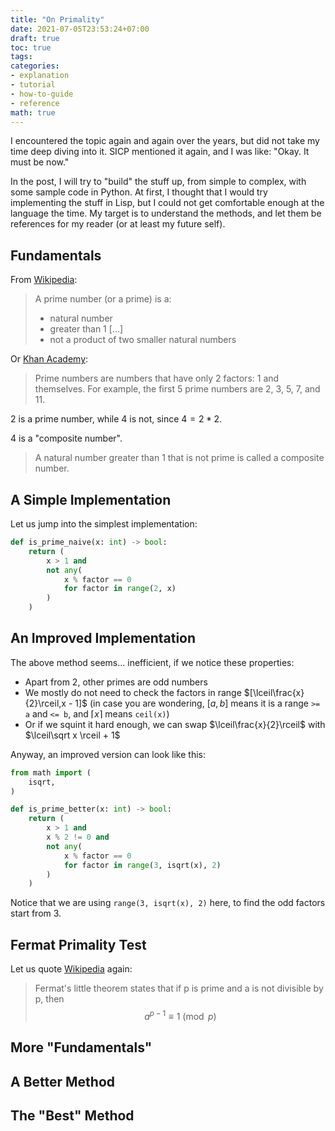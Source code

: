 ```yaml
---
title: "On Primality"
date: 2021-07-05T23:53:24+07:00
draft: true
toc: true
tags:
categories:
- explanation
- tutorial
- how-to-guide
- reference
math: true
---
```


I encountered the topic again and again over the years, but did not take my time
deep diving into it. SICP mentioned it again, and I was like: "Okay. It must be
now."

In the post, I will try to "build" the stuff up, from simple to complex, with
some sample code in Python. At first, I thought that I would try implementing
the stuff in Lisp, but I could not get comfortable enough at the language the
time. My target is to understand the methods, and let them be references for my
reader (or at least my future self).

## Fundamentals

From [Wikipedia]():

> A prime number (or a prime) is a:
> - natural number
> - greater than 1 [...]
> - not a product of two smaller natural numbers

Or [Khan Academy]():

> Prime numbers are numbers that have only 2 factors: 1 and themselves.
> For example, the first 5 prime numbers are 2, 3, 5, 7, and 11.

$2$ is a prime number, while $4$ is not, since $4 = 2*2$.

$4$ is a "composite number".

> A natural number greater than 1 that is not prime is called a composite
> number.

## A Simple Implementation

Let us jump into the simplest implementation:

```python
def is_prime_naive(x: int) -> bool:
    return (
        x > 1 and
        not any(
            x % factor == 0
            for factor in range(2, x)
        )
    )
```

## An Improved Implementation

The above method seems... inefficient, if we notice these properties:

- Apart from $2$, other primes are odd numbers
- We mostly do not need to check the factors in range
  $[\lceil\frac{x}{2}\rceil,x - 1]$ (in case you are wondering, $[a, b]$ means
  it is a range `>= a` and `<= b`, and $\lceil x \rceil$ means `ceil(x)`)
- Or if we squint it hard enough, we can swap $\lceil\frac{x}{2}\rceil$ with
  $\lceil\sqrt x \rceil + 1$

Anyway, an improved version can look like this:

```python
from math import (
    isqrt,
)

def is_prime_better(x: int) -> bool:
    return (
        x > 1 and
        x % 2 != 0 and
        not any(
            x % factor == 0
            for factor in range(3, isqrt(x), 2)
        )
    )
```

Notice that we are using `range(3, isqrt(x), 2)` here, to find the odd factors
start from $3$.

## Fermat Primality Test

Let us quote [Wikipedia](https://en.wikipedia.org/wiki/Fermat_primality_test) again:

> Fermat's little theorem states that if p is prime and a is not divisible by p, then
> $$ a^{p - 1} \equiv 1 \pmod{p} $$

## More "Fundamentals"

## A Better Method

## The "Best" Method
